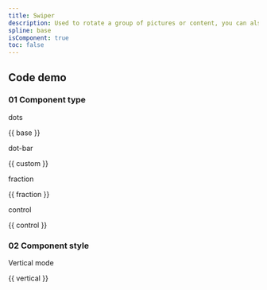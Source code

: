 ```yaml
---
title: Swiper
description: Used to rotate a group of pictures or content, you can also slide to switch, the rotation effect time can be set.
spline: base
isComponent: true
toc: false
---
```


## Code demo

### 01 Component type

dots

{{ base }}

dot-bar

{{ custom }}

fraction

{{ fraction }}


control

{{ control }}

### 02 Component style

Vertical mode

{{ vertical }}